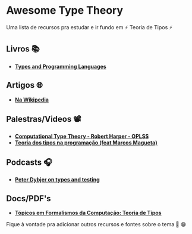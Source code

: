 # Awesome Type Theory

Uma lista de recursos pra estudar e ir fundo em ⚡ Teoria de Tipos ⚡


## Livros 📚

- [**Types and Programming Languages**](https://amzn.to/4cHH5CT)


## Artigos 🌐 
- [**Na Wikipedia**](https://pt.wikipedia.org/wiki/Teoria_dos_tipos)


## Palestras/Videos 📽️ 
- [**Computational Type Theory - Robert Harper - OPLSS**](https://www.youtube.com/watch?v=LE0SSLizYUI)
- [**Teoria dos tipos na programação (feat Marcos Magueta)**](https://www.youtube.com/watch?v=DzqZpI8O0AI&t=435s)


## Podcasts 🎧
- [**Peter Dybjer on types and testing**](https://typetheorypodcast.com/2014/08/episode-1-peter-dybjer-on-type-theory-and-testing/)


## Docs/PDF's
- [**Tópicos em Formalismos da Computação: Teoria de Tipos**](https://mat.unb.br/~ayala/LECTURES/Typos/programa2020-1.pdf)

Fique à vontade pra adicionar outros recursos e fontes sobre o tema 🚀 😁





